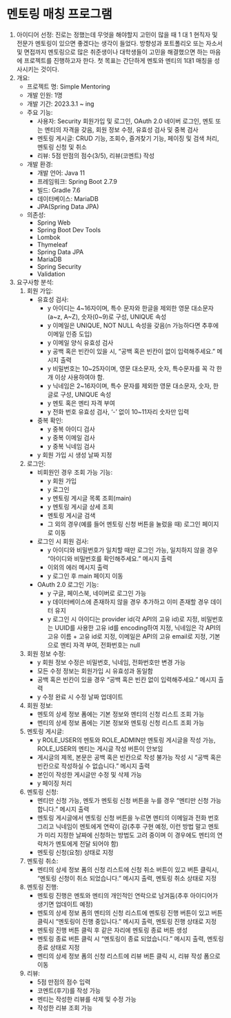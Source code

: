 # 멘토링 매칭 프로그램

1. 아이디어 선정:
진로는 정했는데 무엇을 해야할지 고민이 많을 때 1 대 1 현직자 및 전문가 멘토링이 있으면 좋겠다는 생각이 들었다.
방향성과 포트폴리오 또는 자소서 및 면접까지 멘토링으로 많은 취준생이나 대학생들이 고민을 해결했으면 하는 마음에 프로젝트를 진행하고자 한다.
첫 목표는 간단하게 멘토와 멘티의 1대1 매칭을 성사시키는 것이다.
2. 개요:
    - 프로젝트 명: Simple Mentoring
    - 개발 인원: 1명
    - 개발 기간: 2023.3.1 ~ ing
    - 주요 기능:
        - 사용자: Security 회원가입 및 로그인, OAuth 2.0 네이버 로그인, 멘토 또는 멘티의 자격을 갖음, 회원 정보 수정, 유효성 검사 및 중복 검사
        - 멘토링 게시글: CRUD 기능, 조회수, 즐겨찾기 기능, 페이징 및 검색 처리, 멘토링 신청 및 취소
        - 리뷰: 5점 만점의 점수(3/5), 리뷰(코멘트) 작성
    - 개발 환경:
        - 개발 언어: Java 11
        - 프레임워크: Spring Boot 2.7.9
        - 빌드: Gradle 7.6
        - 데이터베이스: MariaDB
        - JPA(Spring Data JPA)
    - 의존성:
        - Spring Web
        - Spring Boot Dev Tools
        - Lombok
        - Thymeleaf
        - Spring Data JPA
        - MariaDB
        - Spring Security
        - Validation
3. 요구사항 분석:
    1. 회원 가입:
        - 유효성 검사:
            - y 아이디는 4~16자이며, 특수 문자와 한글을 제외한 영문 대소문자(a~z, A~Z), 숫자(0~9)로 구성, UNIQUE 속성
            - y 이메일은 UNIQUE, NOT NULL 속성을 갖음(n 가능하다면 추후에 이메일 인증 도입)
            - y 이메일 양식 유효성 검사
            - y 공백 혹은 빈칸이 있을 시, “공백 혹은 빈칸이 없이 입력해주세요.” 메시지 출력
            - y 비밀번호는 10~25자이며, 영문 대소문자, 숫자, 특수문자를 꼭 각 한 개 이상 사용하여야 함.
            - y 닉네임은 2~16자이며, 특수 문자를 제외한 영문 대소문자, 숫자, 한글로 구성, UNIQUE 속성
            - y 멘토 혹은 멘티 자격 부여
            - y 전화 번호 유효성 검사, ‘-’ 없이 10~11자리 숫자만 입력
        - 중복 확인:
            - y 중복 아이디 검사
            - y 중복 이메일 검사
            - y 중복 닉네임 검사
        - y 회원 가입 시 생성 날짜 지정
    2. 로그인:
        - 비회원인 경우 조회 가능 기능:
            - y 회원 가입
            - y 로그인
            - y 멘토링 게시글 목록 조회(main)
            - y 멘토링 게시글 상세 조회
            - 멘토링 게시글 검색
            - 그 외의 경우(예를 들어 멘토링 신청 버튼을 눌렀을 때) 로그인 페이지로 이동
        - 로그인 시 회원 검사:
            - y 아이디와 비밀번호가 일치할 때만 로그인 가능, 일치하지 않을 경우 “아이디와 비밀번호를 확인해주세요.” 메시지 출력
            - 이외의 에러 메시지 출력
            - y 로그인 후 main 페이지 이동
        - OAuth 2.0 로그인 기능:
            - y 구글, 페이스북, 네이버로 로그인 가능
            - y 데이터베이스에 존재하지 않을 경우 추가하고 이미 존재할 경우 데이터 유지
            - y 로그인 시 아이디는 provider id(각 API의 고유 id)로 지정, 비밀번호는 UUID를 사용한 고유 id를 encoding하여 지정, 닉네임은 각 API의 고유 이름 + 고유 id로 지정, 이메일은 API의 고유 email로 지정, 기본으로 멘티 자격 부여, 전화번호는 null
    3. 회원 정보 수정:
        - y 회원 정보 수정은 비밀번호, 닉네임, 전화번호만 변경 가능
        - 모든 수정 정보는 회원가입 시 유효성과 동일함
        - 공백 혹은 빈칸이 있을 경우 “공백 혹은 빈칸 없이 입력해주세요.” 메시지 출력
        - y 수정 완료 시 수정 날짜 업데이트
    4. 회원 정보:
        - 멘토의 상세 정보 폼에는 기본 정보와 멘티의 신청 리스트 조회 가능
        - 멘티의 상세 정보 폼에는 기본 정보와 멘토링 신청 리스트 조회 가능
    5. 멘토링 게시글:
        - y ROLE_USER의 멘토와 ROLE_ADMIN만 멘토링 게시글을 작성 가능, ROLE_USER의 멘티는 게시글 작성 버튼이 안보임
        - 게시글의 제목, 본문은 공백 혹은 빈칸으로 작성 불가능 작성 시 “공백 혹은 빈칸으로 작성하실 수 없습니다.” 메시지 출력
        - 본인이 작성한 게시글만 수정 및 삭제 가능
        - y 페이징 처리
    6. 멘토링 신청:
        - 멘티만 신청 가능, 멘토가 멘토링 신청 버튼을 누를 경우 “멘티만 신청 가능합니다.” 메시지 출력
        - 멘토링 게시글에서 멘토링 신청 버튼을 누르면 멘티의 이메일과 전화 번호 그리고 닉네임이 멘토에게 연락이 감(추후 구현 예정, 이런 방법 말고 멘토가 미리 지정한 날짜에 신청하는 방법도 고려 중이며 이 경우에도 멘티의 연락처가 멘토에게 전달 되어야 함)
        - 멘토링 신청(요청) 상태로 지정
    7. 멘토링 취소:
        - 멘티의 상세 정보 폼의 신청 리스트에 신청 취소 버튼이 있고 버튼 클릭시, “멘토링 신청이 취소 되었습니다.” 메시지 출력, 멘토링 취소 상태로 지정
    8. 멘토링 진행:
        - 멘토링 진행은 멘토와 멘티의 개인적인 연락으로 남겨둠(추후 아이디어가 생기면 업데이트 예정)
        - 멘토의 상세 정보 폼의 멘티의 신청 리스트에 멘토링 진행 버튼이 있고 버튼 클릭시 “멘토링이 진행 중입니다.” 메시지 출력, 멘토링 진행 상태로 지정
        - 멘토링 진행 버튼 클릭 후 같은 자리에 멘토링 종료 버튼 생성
        - 멘토링 종료 버튼 클릭 시 “멘토링이 종료 되었습니다.” 메시지 출력, 멘토링 종료 상태로 지정
        - 멘티의 상세 정보 폼의 신청 리스트에 리뷰 버튼 클릭 시, 리뷰 작성 폼으로 이동
    9. 리뷰:
        - 5점 만점의 점수 입력
        - 코멘트(후기)를 작성 가능
        - 멘티는 작성한 리뷰를 삭제 및 수정 가능
        - 작성한 리뷰 조회 가능
